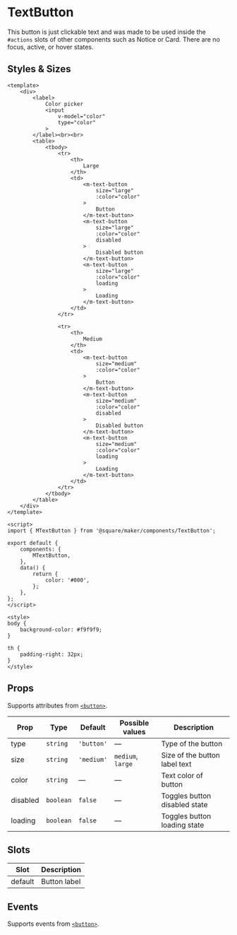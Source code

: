 # TextButton
This button is just clickable text and was made to be used inside the `#actions` slots of other components such as Notice or Card.
There are no focus, active, or hover states.

## Styles & Sizes
```vue
<template>
	<div>
		<label>
			Color picker
			<input
				v-model="color"
				type="color"
			>
		</label><br><br>
		<table>
			<tbody>
				<tr>
					<th>
						Large
					</th>
					<td>
						<m-text-button
							size="large"
							:color="color"
						>
							Button
						</m-text-button>
						<m-text-button
							size="large"
							:color="color"
							disabled
						>
							Disabled button
						</m-text-button>
						<m-text-button
							size="large"
							:color="color"
							loading
						>
							Loading
						</m-text-button>
					</td>
				</tr>

				<tr>
					<th>
						Medium
					</th>
					<td>
						<m-text-button
							size="medium"
							:color="color"
						>
							Button
						</m-text-button>
						<m-text-button
							size="medium"
							:color="color"
							disabled
						>
							Disabled button
						</m-text-button>
						<m-text-button
							size="medium"
							:color="color"
							loading
						>
							Loading
						</m-text-button>
					</td>
				</tr>
			</tbody>
		</table>
	</div>
</template>

<script>
import { MTextButton } from '@square/maker/components/TextButton';

export default {
	components: {
		MTextButton,
	},
	data() {
		return {
			color: '#000',
		};
	},
};
</script>

<style>
body {
	background-color: #f9f9f9;
}

th {
	padding-right: 32px;
}
</style>
```

<!-- api-tables:start -->
## Props

Supports attributes from [`<button>`](https://developer.mozilla.org/en-US/docs/Web/HTML/Element/button).

| Prop     | Type      | Default    | Possible values   | Description                   |
| -------- | --------- | ---------- | ----------------- | ----------------------------- |
| type     | `string`  | `'button'` | —                 | Type of the button            |
| size     | `string`  | `'medium'` | `medium`, `large` | Size of the button label text |
| color    | `string`  | —          | —                 | Text color of button          |
| disabled | `boolean` | `false`    | —                 | Toggles button disabled state |
| loading  | `boolean` | `false`    | —                 | Toggles button loading state  |


## Slots

| Slot    | Description  |
| ------- | ------------ |
| default | Button label |


## Events

Supports events from [`<button>`](https://developer.mozilla.org/en-US/docs/Web/HTML/Element/button).
<!-- api-tables:end -->
